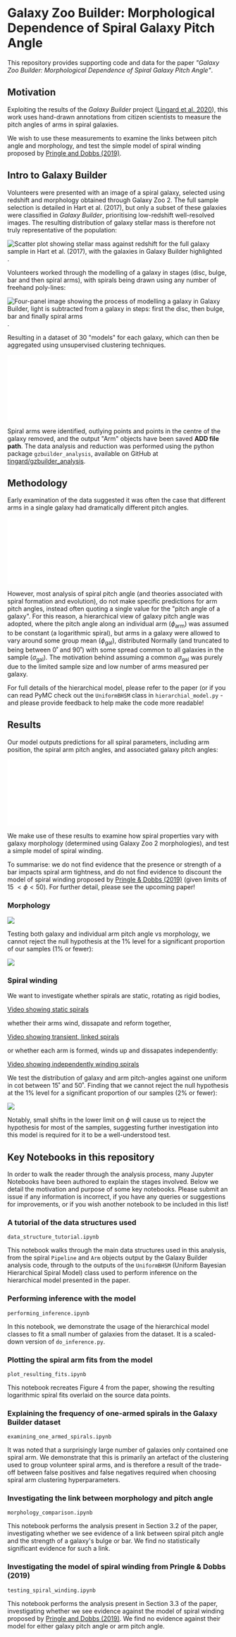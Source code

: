 # Galaxy Zoo Builder: Morphological Dependence of Spiral Galaxy Pitch Angle

This repository provides supporting code and data for the paper *"Galaxy Zoo Builder: Morphological Dependence of Spiral Galaxy Pitch Angle"*.

## Motivation

Exploiting the results of the *Galaxy Builder* project ([Lingard et al. 2020]((https://ui.adsabs.harvard.edu/abs/2020arXiv200610450L/abstract))), this work uses hand-drawn annotations from citizen scientists to measure the pitch angles of arms in spiral galaxies.

We wish to use these measurements to examine the links between pitch angle and morphology, and test the simple model of spiral winding proposed by [Pringle and Dobbs (2019)](https://ui.adsabs.harvard.edu/abs/2019MNRAS.490.1470P/abstract).

## Intro to Galaxy Builder
Volunteers were presented with an image of a spiral galaxy, selected using redshift and morphology obtained through Galaxy Zoo 2. The full sample selection is detailed in Hart et al. (2017), but only a subset of these galaxies were classified in *Galaxy Builder*, prioritising low-redshift well-resolved images. The resulting distribution of galaxy stellar mass is therefore not truly representative of the population:

![Scatter plot showing stellar mass against redshift for the full galaxy sample in Hart et al. (2017), with the galaxies in Galaxy Builder highlighted](./plots/stellar_mass_selection_plot.png).

Volunteers worked through the modelling of a galaxy in stages (disc, bulge, bar and then spiral arms), with spirals being drawn using any number of freehand poly-lines:

![Four-panel image showing the process of modelling a galaxy in Galaxy Builder, light is subtracted from a galaxy in steps: first the disc, then bulge, bar and finally spiral arms](./plots/galaxy_builder_interface.jpg).

Resulting in a dataset of 30 "models" for each galaxy, which can then be aggregated using unsupervised clustering techniques.

![](./plots/drawn_shapes.pdf)

Spiral arms were identified, outlying points and points in the centre of the galaxy removed, and the output "Arm" objects have been saved **ADD file path**. The data analysis and reduction was performed using the python package `gzbuilder_analysis`, available on GitHub at [tingard/gzbuilder_analysis](https://github.com/tingard/gzbuilder_analysis).


## Methodology
Early examination of the data suggested it was often the case that different arms in a single galaxy had dramatically different pitch angles.

![](./plots/example-spiral-angles.pdf)

However, most analysis of spiral pitch angle (and theories associated with spiral formation and evolution), do not make specific predictions for arm pitch angles, instead often quoting a single value for the "pitch angle of a galaxy". For this reason, a hierarchical view of galaxy pitch angle was adopted, where the pitch angle along an individual arm ($\phi_\mathrm{arm}$) was assumed to be constant (a logarithmic spiral), but arms in a galaxy were allowed to vary around some group mean ($\phi_\mathrm{gal}$), distributed Normally (and truncated to being between 0˚ and 90˚) with some spread common to all galaxies in the sample ($\sigma_\mathrm{gal}$). The motivation behind assuming a common $\sigma_\mathrm{gal}$ was purely due to the limited sample size and low number of arms measured per galaxy.

For full details of the hierarchical model, please refer to the paper (or if you can read PyMC check out the `UniformBHSM` class in `hierarchial_model.py` - and please provide feedback to help make the code more readable!

## Results

Our model outputs predictions for all spiral parameters, including arm position, the spiral arm pitch angles, and associated galaxy pitch angles:

![](plots/example-spiral-fits.pdf)

We make use of these results to examine how spiral properties vary with galaxy morphology (determined using Galaxy Zoo 2 morphologies), and test a simple model of spiral winding.

To summarise: we do not find evidence that the presence or strength of a bar impacts spiral arm tightness, and do not find evidence to discount the model of spiral winding proposed by [Pringle & Dobbs (2019)](https://arxiv.org/pdf/1909.10291.pdf) (given limits of $15 < \phi < 50$). For further detail, please see the upcoming paper!

### Morphology

![](./plots/bulge_bar_phigal_distribution.jpg)

Testing both galaxy and individual arm pitch angle vs morphology, we cannot reject the null hypothesis at the 1% level for a significant proportion of our samples (1% or fewer):


![](./plots/bulge_bar_test_results.jpg)

### Spiral winding

We want to investigate whether spirals are static, rotating as rigid bodies,

[Video showing static spirals](./plots/qsdw_spiral.mp4)

whether their arms wind, dissapate and reform together,

[Video showing transient, linked spirals](./plots/linked_winding_spirals.mp4)

or whether each arm is formed, winds up and dissapates independently:


[Video showing independently winding spirals](./plots/reccurent_spiral.mp4)

We test the distribution of galaxy and arm pitch-angles against one uniform in cot between 15˚ and 50˚. Finding that we cannot reject the null hypothesis at the 1% level  for a significant proportion of our samples (2% or fewer):

![](./plots/combined_cot_uniform_marginalized_tests.jpg)

Notably, small shifts in the lower limit on $\phi$ will cause us to reject the hypothesis for most of the samples, suggesting further investigation into this model is required for it to be a well-understood test.


## Key Notebooks in this repository

In order to walk the reader through the analysis process, many Jupyter Notebooks have been authored to explain the stages involved. Below we detail the motivation and purpose of some key notebooks. Please submit an issue if any information is incorrect, if you have any queries or suggestions for improvements, or if you wish another notebook to be included in this list!


### A tutorial of the data structures used

`data_structure_tutorial.ipynb`

This notebook walks through the main data structures used in this analysis, from the spiral `Pipeline` and `Arm` objects output by the Galaxy Builder analysis code, through to the outputs of the `UniformBHSM` (Uniform Bayesian Hierarchical Spiral Model) class used to perform inference on the hierarchical model presented in the paper.

### Performing inference with the model

`performing_inference.ipynb`

In this notebook, we demonstrate the usage of the hierarchical model classes to fit a small number of galaxies from the dataset. It is a scaled-down version of `do_inference.py`.


### Plotting the spiral arm fits from the model

`plot_resulting_fits.ipynb`

This notebook recreates Figure 4 from the paper, showing the resulting logarithmic spiral fits overlaid on the source data points.


### Explaining the frequency of one-armed spirals in the Galaxy Builder dataset

`examining_one_armed_spirals.ipynb`

It was noted that a surprisingly large number of galaxies only contained one spiral arm. We demonstrate that this is primarily an artefact of the clustering used to group volunteer spiral arms, and is therefore a result of the trade-off between false positives and false negatives required when choosing spiral arm clustering hyperparameters.

### Investigating the link between morphology and pitch angle

`morphology_comparison.ipynb`

This notebook performs the analysis present in Section 3.2 of the paper, investigating whether we see evidence of a link between spiral pitch angle and the strength of a galaxy's bulge or bar. We find no statistically significant evidence for such a link.

### Investigating the model of spiral winding from Pringle & Dobbs (2019)

`testing_spiral_winding.ipynb`

This notebook performs the analysis present in Section 3.3 of the paper, investigating whether we see evidence against the model of spiral winding proposed by [Pringle and Dobbs (2019)](https://ui.adsabs.harvard.edu/abs/2019MNRAS.490.1470P/abstract). We find no evidence against their model for either galaxy pitch angle or arm pitch angle.

